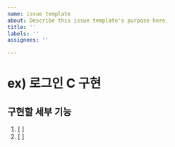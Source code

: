 ```yaml
---
name: issue template
about: Describe this issue template's purpose here.
title: ''
labels: ''
assignees: ''

---
```


# ex) 로그인 C 구현

## 구현할 세부 기능
1. [ ] 
2. [ ]
